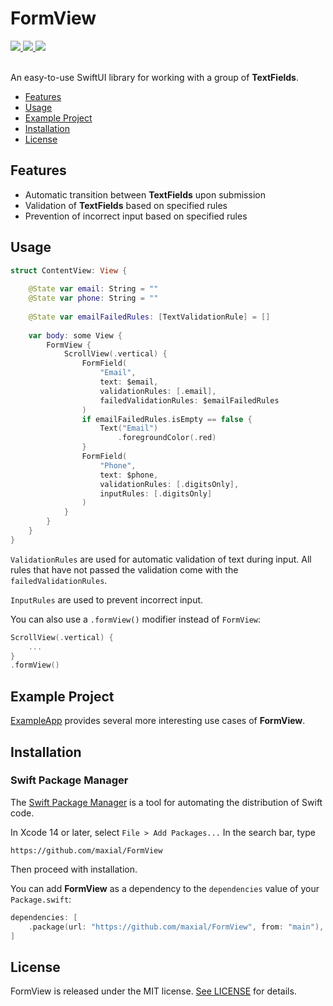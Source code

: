 # FormView

<div align="leading">
  <a href="https://codecov.io/gh/maxial/FormView" >
    <img src="https://codecov.io/gh/maxial/FormView/branch/main/graph/badge.svg?token=QI9E6DH3YA"/>
  </a>
  <a href="https://swiftpackageindex.com/maxial/FormView" >
    <img src="https://img.shields.io/badge/SPM-compatible-orange?style=flat"/>
  </a>
  <a href="https://swiftpackageindex.com/maxial/FormView" >
    <img src="https://img.shields.io/badge/iOS-15.0+-orange?style=flat"/>
  </a>
</div>
<br>

An easy-to-use SwiftUI library for working with a group of **TextFields**.

- [Features](#features)
- [Usage](#usage)
- [Example Project](#example-project)
- [Installation](#installation)
- [License](#license)

## Features

- Automatic transition between **TextFields** upon submission
- Validation of **TextFields** based on specified rules
- Prevention of incorrect input based on specified rules

## Usage

```swift
struct ContentView: View {
    
    @State var email: String = ""
    @State var phone: String = ""
    
    @State var emailFailedRules: [TextValidationRule] = []
    
    var body: some View {
        FormView {
            ScrollView(.vertical) {
                FormField(
                    "Email",
                    text: $email,
                    validationRules: [.email],
                    failedValidationRules: $emailFailedRules
                )
                if emailFailedRules.isEmpty == false {
                    Text("Email")
                        .foregroundColor(.red)
                }
                FormField(
                    "Phone",
                    text: $phone,
                    validationRules: [.digitsOnly],
                    inputRules: [.digitsOnly]
                )
            }
        }
    }
}
```

`ValidationRules` are used for automatic validation of text during input. All rules that have not passed the validation come with the `failedValidationRules`.

`InputRules` are used to prevent incorrect input.

You can also use a `.formView()` modifier instead of `FormView`:

```swift
ScrollView(.vertical) {
    ...
}
.formView()
```

## Example Project

[ExampleApp](https://github.com/maxial/FormView/tree/main/ExampleApp) provides several more interesting use cases of **FormView**.

## Installation

### Swift Package Manager

The [Swift Package Manager](https://swift.org/package-manager/) is a tool for automating the distribution of Swift code.

In Xcode 14 or later, select `File > Add Packages...` In the search bar, type

```
https://github.com/maxial/FormView
``` 

Then proceed with installation.

You can add **FormView** as a dependency to the `dependencies` value of your `Package.swift`:

```swift
dependencies: [
    .package(url: "https://github.com/maxial/FormView", from: "main"),
]
```

## License

FormView is released under the MIT license. [See LICENSE](https://github.com/maxial/FormView/blob/main/LICENSE) for details.
